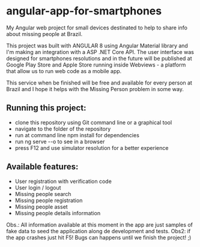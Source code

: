 # angular-app-for-smartphones
My Angular web project for small devices destinated to help to share info about missing people at Brazil.

This project was built with ANGULAR 8 using Angular Material library and I'm making an integration with a ASP .NET Core API. The user interface was designed for smartphones resolutions and in the future will be published at Google Play Store and Apple Store running inside Webviews - a platform that allow us to run web code as a mobile app.

This service when be finished will be free and available for every person at Brazil and I hope it helps with the Missing Person problem in some way.

## Running this project:

- clone this repository using Git command line or a graphical tool
- navigate to the folder of the repository
- run at command line npm install for dependencies
- run ng serve --o to see in a browser
- press F12 and use simulator resolution for a better experience

## Available features:
- User registration with verification code
- User login / logout
- Missing people search
- Missing people registration
- Missing people asset
- Missing people details information


Obs.: All information available at this moment in the app are just samples of fake data to seed the application along de development and tests. 
Obs2: if the app crashes just hit F5! Bugs can happens until we finish the project! ;)
